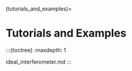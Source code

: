 (tutorials_and_examples)=

# Tutorials and Examples


:::{toctree}
:maxdepth: 1

ideal_interferometer.md
:::
